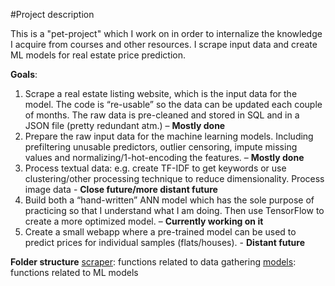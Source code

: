 #Project description

This is a "pet-project" which I work on in order to internalize the knowledge I acquire from courses and other resources. I scrape input data and create ML models for real estate price prediction.

**Goals**:

1)	Scrape a real estate listing website, which is the input data for the model. The code is “re-usable” so the data can be updated each couple of months. The raw data is pre-cleaned and stored in SQL and in a JSON file (pretty redundant atm.) – **Mostly done**
2)	Prepare the raw input data for the machine learning models. Including prefiltering unusable predictors, outlier censoring, impute missing values and normalizing/1-hot-encoding the features. – **Mostly done**
3)	Process textual data: e.g. create TF-IDF to get keywords or use clustering/other processing technique to reduce dimensionality. Process image data - **Close future/more distant future**
4)	Build both a “hand-written” ANN model which has the sole purpose of practicing so that I understand what I am doing. Then use TensorFlow to create a more optimized model. – **Currently working on it**
5)	Create a small webapp where a pre-trained model can be used to predict prices for individual samples (flats/houses). - **Distant future**

**Folder structure**
[scraper]( https://github.com/horn1994/realestate/tree/main/scraper): functions related to data gathering
[models]( https://github.com/horn1994/realestate/tree/main/models): functions related to ML models
 
